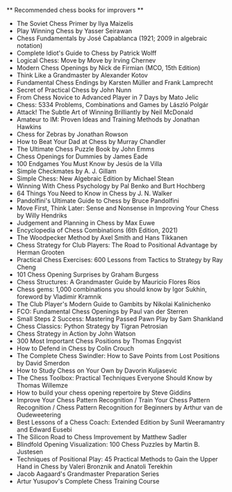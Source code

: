 ** Recommended chess books for improvers **

- The Soviet Chess Primer by Ilya Maizelis
- Play Winning Chess by Yasser Seirawan
- Chess Fundamentals by José Capablanca (1921; 2009 in algebraic notation)
- Complete Idiot's Guide to Chess by Patrick Wolff
- Logical Chess: Move by Move by Irving Chernev
- Modern Chess Openings by Nick de Firmian (MCO, 15th Edition)
- Think Like a Grandmaster by Alexander Kotov
- Fundamental Chess Endings by Karsten Müller and Frank Lamprecht
- Secret of Practical Chess by John Nunn
- From Chess Novice to Advanced Player in 7 Days by Mato Jelic
- Chess: 5334 Problems, Combinations and Games by László Polgár
- Attack! The Subtle Art of Winning Brilliantly by Neil McDonald
- Amateur to IM: Proven Ideas and Training Methods by Jonathan Hawkins
- Chess for Zebras by Jonathan Rowson
- How to Beat Your Dad at Chess by Murray Chandler
- The Ultimate Chess Puzzle Book by John Emms
- Chess Openings for Dummies by James Eade
- 100 Endgames You Must Know by Jesús de la Villa
- Simple Checkmates by A. J. Gillam
- Simple Chess: New Algebraic Edition by Michael Stean
- Winning With Chess Psychology by Pal Benko and Burt Hochberg
- 64 Things You Need to Know in Chess by J. N. Walker
- Pandolfini's Ultimate Guide to Chess by Bruce Pandolfini
- Move First, Think Later: Sense and Nonsense in Improving Your Chess by Willy Hendriks
- Judgement and Planning in Chess by Max Euwe
- Encyclopedia of Chess Combinations (6th Edition, 2021)
- The Woodpecker Method by Axel Smith and Hans Tikkanen
- Chess Strategy for Club Players: The Road to Positional Advantage by Herman Grooten
- Practical Chess Exercises: 600 Lessons from Tactics to Strategy by Ray Cheng
- 101 Chess Opening Surprises by Graham Burgess
- Chess Structures: A Grandmaster Guide by Mauricio Flores Rios
- Chess gems: 1,000 combinations you should know by Igor Sukhin, foreword by Vladimir Kramnik
- The Club Player's Modern Guide to Gambits by Nikolai Kalinichenko
- FCO: Fundamental Chess Openings by Paul van der Sterren
- Small Steps 2 Success: Mastering Passed Pawn Play by Sam Shankland
- Chess Classics: Python Strategy by Tigran Petrosian
- Chess Strategy in Action by John Watson
- 300 Most Important Chess Positions by Thomas Engqvist
- How to Defend in Chess by Colin Crouch
- The Complete Chess Swindler: How to Save Points from Lost Positions by David Smerdon
- How to Study Chess on Your Own by Davorin Kuljasevic
- The Chess Toolbox: Practical Techniques Everyone Should Know by Thomas Willemze
- How to build your chess opening repertoire by Steve Giddins
- Improve Your Chess Pattern Recognition / Train Your Chess Pattern Recognition / Chess Pattern Recognition for Beginners by Arthur van de Oudeweetering
- Best Lessons of a Chess Coach: Extended Edition by Sunil Weeramantry and Edward Eusebi
- The Silicon Road to Chess Improvement by Matthew Sadler
- Blindfold Opening Visualization: 100 Chess Puzzles by Martin B. Justesen
- Techniques of Positional Play: 45 Practical Methods to Gain the Upper Hand in Chess by Valeri Bronznik and Anatoli Terekhin
- Jacob Aagaard's Grandmaster Preparation Series
- Artur Yusupov's Complete Chess Training Course